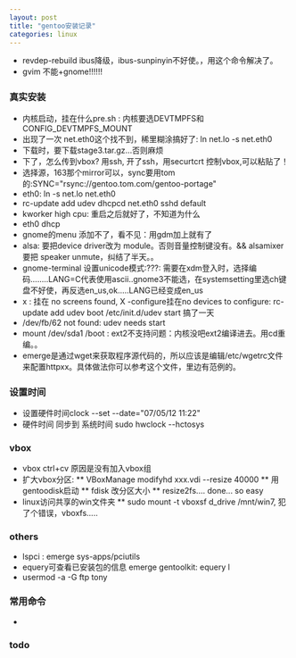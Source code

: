 ```yaml
---
layout: post
title: "gentoo安装记录" 
categories: linux
---
```


* revdep-rebuild ibus降级，ibus-sunpinyin不好使。，用这个命令解决了。
* gvim 不能+gnome!!!!!!


### 真实安装

* 内核启动，挂在什么pre.sh : 内核要选DEVTMPFS和CONFIG_DEVTMPFS_MOUNT
* 出现了一次 net.eth0这个找不到，稀里糊涂搞好了: ln net.lo -s net.eth0
* 下载时，要下载stage3.tar.gz...否则麻烦
* 下了，怎么传到vbox? 用ssh, 开了ssh，用securtcrt 控制vbox,可以粘贴了！
* 选择源，163那个mirror可以，sync要用tom的:SYNC="rsync://gentoo.tom.com/gentoo-portage"
* eth0: ln -s net.lo net.eth0
* rc-update add udev dhcpcd net.eth0 sshd default
* kworker high cpu: 重启之后就好了，不知道为什么
* eth0 dhcp
* gnome的menu 添加不了，看不见：用gdm加上就有了
* alsa: 要把device driver改为 module。否则音量控制键没有。&& alsamixer 要把 speaker unmute，纠结了半天。。
* gnome-terminal 设置unicode模式:???: 需要在xdm登入时，选择编码........LANG=C代表使用ascii..gnome3不能选，在systemsetting里选ch键盘不好使，再反选en_us,ok.....LANG已经变成en_us
* x : 挂在 no screens found, X -configure挂在no devices to configure: rc-update add udev boot /etc/init.d/udev start 搞了一天
* /dev/fb/62 not found: udev needs start
* mount /dev/sda1 /boot : ext2不支持问题：内核没吧ext2编译进去。用cd重编。。
* emerge是通过wget来获取程序源代码的，所以应该是编辑/etc/wgetrc文件来配置httpxx。具体做法你可以参考这个文件，里边有范例的。

### 设置时间

* 设置硬件时间clock --set --date="07/05/12 11:22"
* 硬件时间 同步到 系统时间 sudo hwclock --hctosys


### vbox

* vbox ctrl+cv 原因是没有加入vbox组 
* 扩大vbox分区: 
** VBoxManage modifyhd xxx.vdi --resize 40000
** 用gentoodisk启动
** fdisk 改分区大小
** resize2fs.... done... so easy
* linux访问共享的win文件夹
** sudo mount -t vboxsf d_drive /mnt/win7, 犯了个错误，vboxfs.....




### others
* lspci : emerge sys-apps/pciutils
* equery可查看已安装包的信息 emerge gentoolkit:  equery l
* usermod -a -G ftp tony

### 常用命令
* 

### todo

